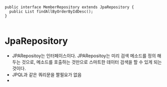 <pre>
<code>
public interface MemberRepository extends JpaRepository<Member, Integer> {
  public List<Member> findAllByOrderByIdDesc();
}
</code>
</pre>

# JpaRepository
* JPARepositoy는 인터페이스이다. JPARepositoy는 미리 검색 메소드를 정의 해 두는 것으로, 메소드를 호출하는 것만으로 스마트한 데이터 검색을 할 수 있게 되는 것이다.
* JPQL과 같은 쿼리문을 짤필요가 없음
* 
